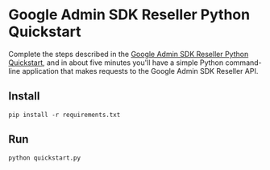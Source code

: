 # Google Admin SDK Reseller Python Quickstart

Complete the steps described in the [Google Admin SDK Reseller Python
Quickstart](https://developers.google.com/admin-sdk/reseller/v1/quickstart/python),
and in about five minutes you'll have a simple Python command-line application
that makes requests to the Google Admin SDK Reseller API.

## Install

```
pip install -r requirements.txt
```

## Run

```
python quickstart.py
```
